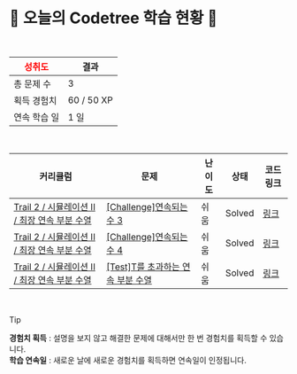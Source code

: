# 🌲 오늘의 Codetree 학습 현황 🌲

<br />

| <span style="color:red;display:block;text-align:center;"> **성취도**</span> | 결과 |
|---|---|
| 총 문제 수 | 3 |
| 획득 경험치 | 60 / 50 XP |
| 연속 학습 일 | 1 일 |

<br />

|커리큘럼|문제|난이도|상태|코드 링크|
|---|---|---|---|---|
|[Trail 2 / 시뮬레이션 II / 최장 연속 부분 수열](https://www.codetree.ai/trail-info/novice-mid/)|[[Challenge]연속되는 수 3](https://www.codetree.ai/trails/complete/curated-cards/challenge-continuous-number3/)|쉬움|Solved|[링크](https://github.com/jaeml06/Codeing-Test/blob/main/250306/%EC%97%B0%EC%86%8D%EB%90%98%EB%8A%94%20%EC%88%98%203/continuous-number3.js)|
|[Trail 2 / 시뮬레이션 II / 최장 연속 부분 수열](https://www.codetree.ai/trail-info/novice-mid/)|[[Challenge]연속되는 수 4](https://www.codetree.ai/trails/complete/curated-cards/challenge-continuous-number4/)|쉬움|Solved|[링크](https://github.com/jaeml06/Codeing-Test/blob/main/250306/%EC%97%B0%EC%86%8D%EB%90%98%EB%8A%94%20%EC%88%98%204/continuous-number4.js)|
|[Trail 2 / 시뮬레이션 II / 최장 연속 부분 수열](https://www.codetree.ai/trail-info/novice-mid/)|[[Test]T를 초과하는 연속 부분 수열](https://www.codetree.ai/trails/complete/curated-cards/test-subsequence-above-t/)|쉬움|Solved|[링크](https://github.com/jaeml06/Codeing-Test/blob/main/250306/T%EB%A5%BC%20%EC%B4%88%EA%B3%BC%ED%95%98%EB%8A%94%20%EC%97%B0%EC%86%8D%20%EB%B6%80%EB%B6%84%20%EC%88%98%EC%97%B4/subsequence-above-t.js)|


<br />

> [!TIP]
> **경험치 획득** : 설명을 보지 않고 해결한 문제에 대해서만 한 번 경험치를 획득할 수 있습니다.  
> **학습 연속일** : 새로운 날에 새로운 경험치를 획득하면 연속일이 인정됩니다.

